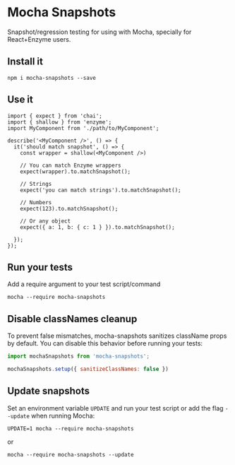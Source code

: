 # Mocha Snapshots
Snapshot/regression testing for using with Mocha, specially for React+Enzyme users.

## Install it
`npm i mocha-snapshots --save`

## Use it
```es6
import { expect } from 'chai';
import { shallow } from 'enzyme';
import MyComponent from './path/to/MyComponent';

describe('<MyComponent />', () => {
  it('should match snapshot', () => {
    const wrapper = shallow(<MyComponent />)
    
    // You can match Enzyme wrappers
    expect(wrapper).to.matchSnapshot();
    
    // Strings
    expect('you can match strings').to.matchSnapshot();
    
    // Numbers
    expect(123).to.matchSnapshot();
    
    // Or any object
    expect({ a: 1, b: { c: 1 } }).to.matchSnapshot();
   
  });
});
```

## Run your tests
Add a require argument to your test script/command 

`mocha --require mocha-snapshots`

## Disable classNames cleanup
To prevent false mismatches, mocha-snapshots sanitizes className props by default. You can disable this behavior before running your tests:
```js
import mochaSnapshots from 'mocha-snapshots';

mochaSnapshots.setup({ sanitizeClassNames: false })
```

## Update snapshots
Set an environment variable `UPDATE` and run your test script or add the flag `--update`  when running Mocha:

```
UPDATE=1 mocha --require mocha-snapshots
``` 
or
```
mocha --require mocha-snapshots --update
```
